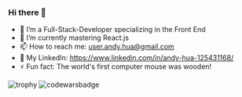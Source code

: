 ### Hi there 👋 

- 🔭 I’m a Full-Stack-Developer specializing in the Front End
- 🌱 I’m currently mastering React.js 
- 📫 How to reach me: user.andy.hua@gmail.com
- 💼 My LinkedIn: https://www.linkedin.com/in/andy-hua-125431168/ 
- ⚡ Fun fact: The world's first computer mouse was wooden!

![trophy](https://github-profile-trophy.vercel.app/?username=ahua1994&theme=onedark)
![codewarsbadge](https://www.codewars.com/users/ahua1994/badges/large)
